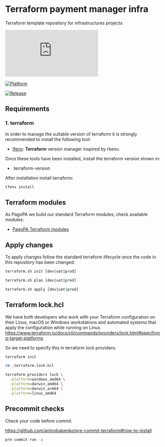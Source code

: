 # Terraform payment manager infra

Terraform template repository for infrastructures projects

[![Build Status](https://dev.azure.com/sia-dds/pm-iac-projects/_apis/build/status/pm-infra/pm-infra.deploy?repoName=pagopa%2Fpm-infra&branchName=main)](https://dev.azure.com/sia-dds/pm-iac-projects/_build/latest?definitionId=61&repoName=pagopa%2Fpm-infra&branchName=main)

[![Platform](https://img.shields.io/badge/Microsoft_Azure-0089D6?style=for-the-badge&logo=microsoft-azure&logoColor=white)](https://img.shields.io/badge/Microsoft_Azure-0089D6?style=for-the-badge&logo=microsoft-azure&logoColor=white)

[![Release](https://badgen.net/badge/release/v1.0.2/green?icon=azurepipelines)](https://badgen.net/badge/:subject/:status/:color?icon=github)

## Requirements

### 1. terraform

In order to manage the suitable version of terraform it is strongly recommended to install the following tool:

- [tfenv](https://github.com/tfutils/tfenv): **Terraform** version manager inspired by rbenv.

Once these tools have been installed, install the terraform version shown in:

- .terraform-version

After installation install terraform:

```sh
tfenv install
```

## Terraform modules

As PagoPA we build our standard Terraform modules, check available modules:

- [PagoPA Terraform modules](https://github.com/search?q=topic%3Aterraform-modules+org%3Apagopa&type=repositories)

## Apply changes

To apply changes follow the standard terraform lifecycle once the code in this repository has been changed:

```sh
terraform.sh init [dev|uat|prod]

terraform.sh plan [dev|uat|prod]

terraform.sh apply [dev|uat|prod]
```

## Terraform lock.hcl

We have both developers who work with your Terraform configuration on their Linux, macOS or Windows workstations and automated systems that apply the configuration while running on Linux.
https://www.terraform.io/docs/cli/commands/providers/lock.html#specifying-target-platforms

So we need to specify this in terraform lock providers:

```sh
terraform init

rm .terraform.lock.hcl

terraform providers lock \
  -platform=windows_amd64 \
  -platform=darwin_amd64 \
  -platform=darwin_arm64 \
  -platform=linux_amd64
```

## Precommit checks

Check your code before commit.

https://github.com/antonbabenko/pre-commit-terraform#how-to-install

```sh
pre-commit run -a
```
